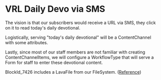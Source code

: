 # VRL Daily Devo via SMS
The vision is that our subscribers would receive a URL via SMS, they click on it to read today's daily devotional.

Logistically, serving "today's daily devotional" will be a ContentChannel with some attributes.

Lastly, since most of our staff members are not familiar with creating ContentChannelItems, we will configure a WorkflowType that will serve a Form for staff to enter these devotional content.

BlockId_7426 includes a LavaFile from our FileSystem. ([Reference](../../LavaFiles/VRL_DailyDevos/VRL24_DailyDevotional.lava))